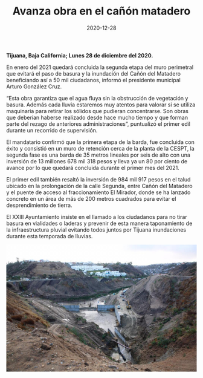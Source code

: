 ﻿---
layout: blog
title:  "Avanza obra en el cañón matadero"
date:   2020-12-28
categories: tijuana
permalink: /:categories/:title:output_ext
image: /img/cnr/2020-12-28-avanza-obra.jpeg
alt: "Avanza obra en el cañón matadero"
autor: 
---


**Tijuana, Baja California; Lunes 28 de diciembre del 2020.**


En enero del 2021 quedará concluida la segunda etapa del muro perimetral que evitará el paso de basura y la inundación del Cañón del Matadero  beneficiando así a  50 mil ciudadanos, informó el presidente municipal Arturo González Cruz.


“Esta obra garantiza que el agua fluya sin la obstrucción de vegetación y basura. Además cada lluvia estaremos muy atentos para valorar si se utiliza maquinaria para retirar los sólidos que pudieran concentrarse.  Son obras que deberían haberse realizado desde hace mucho tiempo y que forman parte del rezago de anteriores administraciones”, puntualizó el primer edil durante un recorrido de supervisión.


El mandatario  confirmó que la primera etapa de la barda, fue concluida con éxito y consistió en un muro de retención cerca de la planta de la CESPT, la segunda fase es una barda de 35 metros lineales por seis de alto con una inversión de 13 millones 678 mil 318 pesos y lleva ya un 80 por ciento de avance por lo que quedará concluida durante el primer mes del 2021.


El primer edil también resaltó la inversión de 984 mil 917 pesos en el talud ubicado en la prolongación de la calle Segunda, entre Cañón del Matadero y el puente de acceso al fraccionamiento El Mirador, donde se ha lanzado concreto en un área de más de 200 metros cuadrados para evitar el desprendimiento de tierra. 


El XXIII Ayuntamiento insiste en el llamado a los ciudadanos para no tirar basura en vialidades o laderas y prevenir de esta manera  taponamiento de la infraestructura pluvial evitando todos juntos por Tijuana inundaciones durante esta temporada de lluvias.

<div id="carouselExampleSlidesOnly" class="carousel slide" data-ride="carousel">
  <div class="carousel-inner">
    <div class="carousel-item active">
       <img class="d-block w-100" src="/img/cnr/2020-12-28-avanza-obra.jpeg" loading="lazy"  alt="Avanza obra en el cañón matadero">
    </div>
  </div>
</div>